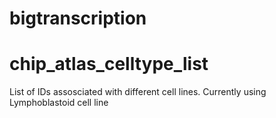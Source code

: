 # bigtranscription

# chip_atlas_celltype_list
List of IDs assosciated with different cell lines. Currently using Lymphoblastoid cell line

# 
